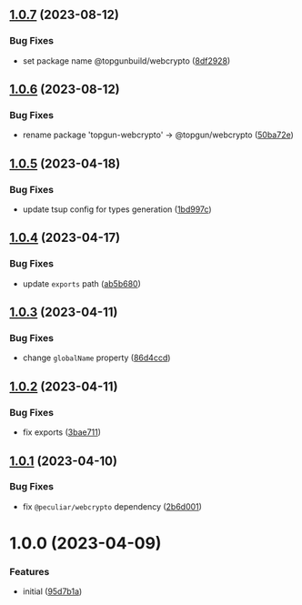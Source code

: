 ## [1.0.7](https://github.com/TopGunBuild/webcrypto/compare/v1.0.6...v1.0.7) (2023-08-12)


### Bug Fixes

* set package name @topgunbuild/webcrypto ([8df2928](https://github.com/TopGunBuild/webcrypto/commit/8df2928cd769beae37c26268651689af71f26026))

## [1.0.6](https://github.com/TopGunBuild/topgun-webcrypto/compare/v1.0.5...v1.0.6) (2023-08-12)


### Bug Fixes

* rename package 'topgun-webcrypto' -> @topgun/webcrypto ([50ba72e](https://github.com/TopGunBuild/topgun-webcrypto/commit/50ba72ed22787e48c774a8a034a788d743ec6050))

## [1.0.5](https://github.com/TopGunBuild/topgun-webcrypto/compare/v1.0.4...v1.0.5) (2023-04-18)


### Bug Fixes

* update tsup config for types generation ([1bd997c](https://github.com/TopGunBuild/topgun-webcrypto/commit/1bd997c530471af92345ba2ba8b3fff384755112))

## [1.0.4](https://github.com/TopGunBuild/topgun-webcrypto/compare/v1.0.3...v1.0.4) (2023-04-17)


### Bug Fixes

* update `exports` path ([ab5b680](https://github.com/TopGunBuild/topgun-webcrypto/commit/ab5b680885fc064648bf0aa840cd70e8218ccb26))

## [1.0.3](https://github.com/TopGunBuild/topgun-webcrypto/compare/v1.0.2...v1.0.3) (2023-04-11)


### Bug Fixes

* change `globalName` property ([86d4ccd](https://github.com/TopGunBuild/topgun-webcrypto/commit/86d4ccd3b28b778a4e23bd18de919b3282995297))

## [1.0.2](https://github.com/TopGunBuild/topgun-webcrypto/compare/v1.0.1...v1.0.2) (2023-04-11)


### Bug Fixes

* fix exports ([3bae711](https://github.com/TopGunBuild/topgun-webcrypto/commit/3bae71145d9714128574437e27f10c40848e08e4))

## [1.0.1](https://github.com/TopGunBuild/topgun-webcrypto/compare/v1.0.0...v1.0.1) (2023-04-10)


### Bug Fixes

* fix `@peculiar/webcrypto` dependency ([2b6d001](https://github.com/TopGunBuild/topgun-webcrypto/commit/2b6d0011d0450429cc635349e707837bb283d34a))

# 1.0.0 (2023-04-09)


### Features

* initial ([95d7b1a](https://github.com/TopGunBuild/topgun-webcrypto/commit/95d7b1a1a1b4417b01fc0f1121675dbd885aa4fa))
